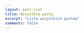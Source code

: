 ```yaml
---
layout: post-list
title: Wszystkie posty
excerpt: "Lista wszystkich postów"
comments: false
---
```

